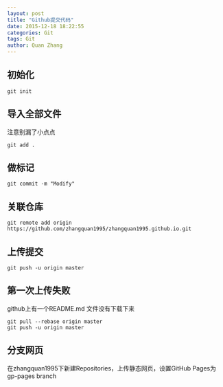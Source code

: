 ```yaml
---
layout: post
title: "Github提交代码"
date: 2015-12-18 18:22:55
categories: Git
tags: Git
author: Quan Zhang
--- 
```



## 初始化


```shell
git init
```


## 导入全部文件

注意别漏了小点点


```shell
git add .
```
## 做标记

```shell
git commit -m "Modify"
```
## 关联仓库

```shell
git remote add origin https://github.com/zhangquan1995/zhangquan1995.github.io.git
```


## 上传提交

```shell
git push -u origin master
```
## 第一次上传失败

github上有一个README.md 文件没有下载下来

```shell
git pull --rebase origin master
git push -u origin master
```

## 分支网页

在zhangquan1995下新建Repositories，上传静态网页，设置GitHub Pages为gp-pages branch

